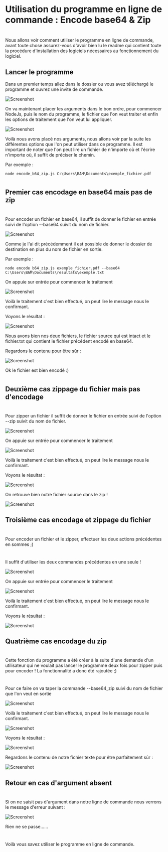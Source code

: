 # Utilisation du programme en ligne de commande : Encode base64 & Zip

#

Nous allons voir comment utiliser le programme en ligne de commande, avant toute chose assurez-vous d'avoir bien lu le readme qui contient toute la procédure d'installation des logiciels nécessaires au fonctionnement du logiciel.

## Lancer le programme

Dans un premier temps allez dans le dossier ou vous avez téléchargé le programme et ouvrez une invite de commande.

![Screenshot](img/invite_cmd.PNG)

On va maintenant placer les arguments dans le bon ordre, pour commencer NodeJs, puis le nom du programme, le fichier que l'on veut traiter et enfin les options de traitement que l'on veut lui appliquer.

![Screenshot](img/arguments.PNG)

Voilà nous avons placé nos arguments, nous allons voir par la suite les différentes options que l'on peut utiliser dans ce programme. Il est important de noter que l'on peut lire un fichier de n'importe où et l'écrire n'importe où, il suffit de préciser le chemin.

Par exemple :

    node encode_b64_zip.js C:\Users\BAM\Documents\exemple_fichier.pdf

#

## Premier cas encodage en base64 mais pas de zip

#

Pour encoder un fichier en base64, il suffit de donner le fichier en entrée suivi de l'option --base64 suivit du nom de fichier.

![Screenshot](img/base64.PNG)

Comme je l'ai dit précédemment il est possible de donner le dossier de destination en plus du nom de fichier en sortie.

Par exemple :

    node encode_b64_zip.js exemple_fichier.pdf --base64 C:\Users\BAM\Documents\resultats\exemple.txt

On appuie sur entrée pour commencer le traitement

![Screenshot](img/base64_ok.PNG)

Voilà le traitement c'est bien effectué, on peut lire le message nous le confirmant. 

Voyons le résultat : 

![Screenshot](img/fic.PNG)

Nous avons bien nos deux fichiers, le fichier source qui est intact et le fichier.txt qui contient le fichier précédent encodé en base64.

Regardons le contenu pour être sûr :

![Screenshot](img/fic_base64.PNG)

Ok le fichier est bien encodé :)

#

## Deuxième cas zippage du fichier mais pas d'encodage

#

Pour zipper un fichier il suffit de donner le fichier en entrée suivi de l'option --zip suivit du nom de fichier.

![Screenshot](img/zip.PNG)

On appuie sur entrée pour commencer le traitement

![Screenshot](img/zip_ok.PNG)

Voilà le traitement c'est bien effectué, on peut lire le message nous le confirmant. 

Voyons le résultat : 

![Screenshot](img/fic2.PNG)

On retrouve bien notre fichier source dans le zip !

![Screenshot](img/zip_open.PNG)

## Troisième cas encodage et zippage du fichier

#

Pour encoder un fichier et le zipper, effectuer les deux actions précédentes en sommes ;)

#

Il suffit d'utiliser les deux commandes précédentes en une seule !

![Screenshot](img/flag_deux.PNG)

On appuie sur entrée pour commencer le traitement

![Screenshot](img/flag_deux_ok.PNG)

Voilà le traitement c'est bien effectué, on peut lire le message nous le confirmant. 

Voyons le résultat :

![Screenshot](img/fic3.PNG)

## Quatrième cas encodage du zip

#

Cette fonction du programme a été créer à la suite d'une demande d'un utilisateur qui ne voulait pas lancer le programme deux fois pour zipper puis pour encoder ! La fonctionnalité a donc été rajoutée ;)

#

Pour ce faire on va taper la commande --base64_zip suivi du nom de fichier que l'on veut en sortie

![Screenshot](img/base64_zip.PNG)

Voilà le traitement c'est bien effectué, on peut lire le message nous le confirmant.

![Screenshot](img/base64_zip_ok.PNG)

Voyons le résultat :

![Screenshot](img/base64_zip_result.PNG)

Regardons le contenu de notre fichier texte pour être parfaitement sûr :

![Screenshot](img/base64_zip_result2.PNG)

## Retour en cas d'argument absent

#

Si on ne saisit pas d'argument dans notre ligne de commande nous verrons le message d'erreur suivant :

![Screenshot](img/no_arg.PNG)

Rien ne se passe......

#

Voilà vous savez utiliser le programme en ligne de commande.




